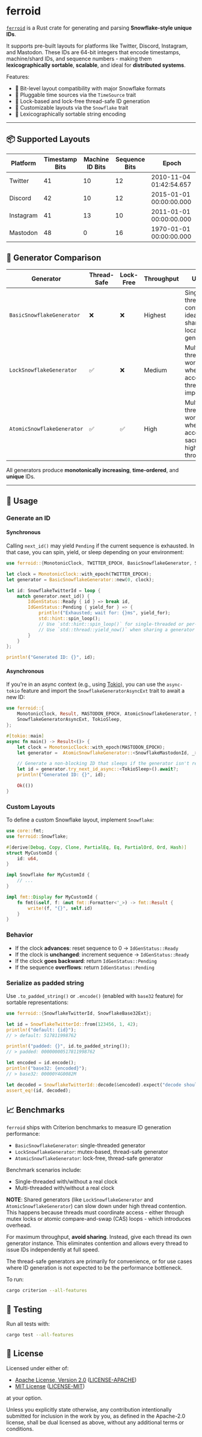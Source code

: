 # ferroid

[`ferroid`](https://github.com/s0l0ist/ferroid) is a Rust crate for generating
and parsing **Snowflake-style unique IDs**.

It supports pre-built layouts for platforms like Twitter, Discord, Instagram,
and Mastodon. These IDs are 64-bit integers that encode timestamps,
machine/shard IDs, and sequence numbers - making them **lexicographically
sortable**, **scalable**, and ideal for **distributed systems**.

Features:

- 📌 Bit-level layout compatibility with major Snowflake formats
- 🧩 Pluggable time sources via the `TimeSource` trait
- 🧵 Lock-based and lock-free thread-safe ID generation
- 📐 Customizable layouts via the `Snowflake` trait
- 🔢 Lexicographically sortable string encoding

---

## 📦 Supported Layouts

| Platform  | Timestamp Bits | Machine ID Bits | Sequence Bits | Epoch                   |
| --------- | -------------- | --------------- | ------------- | ----------------------- |
| Twitter   | 41             | 10              | 12            | 2010-11-04 01:42:54.657 |
| Discord   | 42             | 10              | 12            | 2015-01-01 00:00:00.000 |
| Instagram | 41             | 13              | 10            | 2011-01-01 00:00:00.000 |
| Mastodon  | 48             | 0               | 16            | 1970-01-01 00:00:00.000 |

## 🔧 Generator Comparison

| Generator                  | Thread-Safe | Lock-Free | Throughput | Use Case                                                                       |
| -------------------------- | ----------- | --------- | ---------- | ------------------------------------------------------------------------------ |
| `BasicSnowflakeGenerator`  | ❌          | ❌        | Highest    | Single-threaded, zero contention; ideal for sharded/core-local generators      |
| `LockSnowflakeGenerator`   | ✅          | ❌        | Medium     | Multi-threaded workloads where fair access across threads is important         |
| `AtomicSnowflakeGenerator` | ✅          | ✅        | High       | Multi-threaded workloads where fair access is sacrificed for higher throughput |

All generators produce **monotonically increasing**, **time-ordered**, and
**unique** IDs.

---

## 🚀 Usage

### Generate an ID

#### Synchronous

Calling `next_id()` may yield `Pending` if the current sequence is exhausted. In
that case, you can spin, yield, or sleep depending on your environment:

```rust
use ferroid::{MonotonicClock, TWITTER_EPOCH, BasicSnowflakeGenerator, SnowflakeTwitterId, IdGenStatus};

let clock = MonotonicClock::with_epoch(TWITTER_EPOCH);
let generator = BasicSnowflakeGenerator::new(0, clock);

let id: SnowflakeTwitterId = loop {
    match generator.next_id() {
        IdGenStatus::Ready { id } => break id,
        IdGenStatus::Pending { yield_for } => {
            println!("Exhausted; wait for: {}ms", yield_for);
            std::hint::spin_loop();
            // Use `std::hint::spin_loop()` for single-threaded or per-thread generators.
            // Use `std::thread::yield_now()` when sharing a generator across multiple threads.
        }
    }
};

println!("Generated ID: {}", id);
```

#### Asynchronous

If you're in an async context (e.g., using [Tokio](https://tokio.rs/)), you can
use the `async-tokio` feature and import the `SnowflakeGeneratorAsyncExt` trait
to await a new ID:

```rust
use ferroid::{
    MonotonicClock, Result, MASTODON_EPOCH, AtomicSnowflakeGenerator, SnowflakeMastodonId,
    SnowflakeGeneratorAsyncExt, TokioSleep,
};

#[tokio::main]
async fn main() -> Result<()> {
    let clock = MonotonicClock::with_epoch(MASTODON_EPOCH);
    let generator =  AtomicSnowflakeGenerator::<SnowflakeMastodonId, _>::new(0, clock);

    // Generate a non-blocking ID that sleeps if the generator isn't ready.
    let id = generator.try_next_id_async::<TokioSleep>().await?;
    println!("Generated ID: {}", id);

    Ok(())
}

```

### Custom Layouts

To define a custom Snowflake layout, implement `Snowflake`:

```rust
use core::fmt;
use ferroid::Snowflake;

#[derive(Debug, Copy, Clone, PartialEq, Eq, PartialOrd, Ord, Hash)]
struct MyCustomId {
    id: u64,
}

impl Snowflake for MyCustomId {
    // ...
}

impl fmt::Display for MyCustomId {
    fn fmt(&self, f: &mut fmt::Formatter<'_>) -> fmt::Result {
        write!(f, "{}", self.id)
    }
}
```

### Behavior

- If the clock **advances**: reset sequence to 0 → `IdGenStatus::Ready`
- If the clock is **unchanged**: increment sequence → `IdGenStatus::Ready`
- If the clock **goes backward**: return `IdGenStatus::Pending`
- If the sequence **overflows**: return `IdGenStatus::Pending`

### Serialize as padded string

Use `.to_padded_string()` or `.encode()` (enabled with `base32` feature) for
sortable representations:

```rust
use ferroid::{SnowflakeTwitterId, SnowflakeBase32Ext};

let id = SnowflakeTwitterId::from(123456, 1, 42);
println!("default: {id}");
// > default: 517811998762

println!("padded: {}", id.to_padded_string());
// > padded: 00000000517811998762

let encoded = id.encode();
println!("base32: {encoded}");
// > base32: 00000Y4G0082M

let decoded = SnowflakeTwitterId::decode(&encoded).expect("decode should succeed");
assert_eq!(id, decoded);
```

## 📈 Benchmarks

`ferroid` ships with Criterion benchmarks to measure ID generation performance:

- `BasicSnowflakeGenerator`: single-threaded generator
- `LockSnowflakeGenerator`: mutex-based, thread-safe generator
- `AtomicSnowflakeGenerator`: lock-free, thread-safe generator

Benchmark scenarios include:

- Single-threaded with/without a real clock
- Multi-threaded with/without a real clock

**NOTE**: Shared generators (like `LockSnowflakeGenerator` and
`AtomicSnowflakeGenerator`) can slow down under high thread contention. This
happens because threads must coordinate access - either through mutex locks or
atomic compare-and-swap (CAS) loops - which introduces overhead.

For maximum throughput, **avoid sharing**. Instead, give each thread its own
generator instance. This eliminates contention and allows every thread to issue
IDs independently at full speed.

The thread-safe generators are primarily for convenience, or for use cases where
ID generation is not expected to be the performance bottleneck.

To run:

```sh
cargo criterion --all-features
```

## 🧪 Testing

Run all tests with:

```sh
cargo test --all-features
```

## 📄 License

Licensed under either of:

- [Apache License, Version 2.0](https://www.apache.org/licenses/LICENSE-2.0)
  ([LICENSE-APACHE](LICENSE-APACHE))
- [MIT License](https://opensource.org/licenses/MIT)
  ([LICENSE-MIT](LICENSE-MIT))

at your option.

Unless you explicitly state otherwise, any contribution intentionally submitted
for inclusion in the work by you, as defined in the Apache-2.0 license, shall be
dual licensed as above, without any additional terms or conditions.
